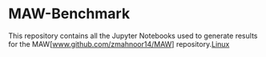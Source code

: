 # MAW-Benchmark

This repository contains all the Jupyter Notebooks used to generate results for the MAW[www.github.com/zmahnoor14/MAW] repository.[Linux](https://docs.docker.com/engine/install/ubuntu/)
